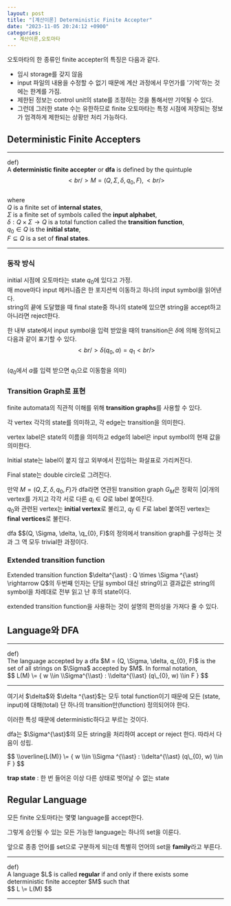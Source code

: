 ```yaml
---
layout: post
title: "[계산이론] Deterministic Finite Accepter"
date: "2023-11-05 20:24:12 +0900"
categories:
  - 계산이론,오토마타
---
```

오토마타의 한 종류인 finite accepter의 특징은 다음과 같다.
 


- 임시 storage를 갖지 않음
- input 파일의 내용을 수정할 수 없기 때문에 계산 과정에서
 무언가를 '기억'하는 것에는 한계를 가짐.
- 제한된 정보는 control unit의 state를 조정하는 것을
 통해서만 기억될 수 있다.
- 그런데 그러한 state 수는 유한하므로 finite 오토마타는 특정
 시점에 저장되는 정보가 엄격하게 제한되는 상황만 처리
 가능하다.


## Deterministic Finite Accepters




---



 def)  
A **deterministic finite accepter** or
 **dfa** is defined by the quintuple  
$$<br/>M = (Q,
                    \Sigma, \delta, q_{0}, F),<br/>$$  
where  
$Q$ is a
 finite set of **internal states**,  
$\Sigma$ is a
 finite set of symbols called the
 **input alphabet**,  
$\delta : Q \times \Sigma
                    \rightarrow Q$ is a total function called the
 **transition function**,  
$q_{0} \in Q$ is the
 **initial state**,  
$F \subseteq Q$ is a set of
 **final states**.
 




---


### 동작 방식



 initial 시점에 오토마타는 state $q_{0}$에 있다고 가정.  
매
 move마다 input 메커니즘은 한 포지션씩 이동하고 하나의 input
 symbol을 읽어낸다.  
string의 끝에 도달했을 때 final
 state중 하나의 state에 있으면 string을 accept하고 아니라면
 reject한다.
 



 한 내부 state에서 input symbol을 입력 받았을 때의
 transition은 $\delta$에 의해 정의되고 다음과 같이 표기할 수
 있다.  
$$<br/>\delta(q_{0}, a) = q_{1}<br/>$$  
($q_{0}$에서
 $a$를 입력 받으면 $q_{1}$으로 이동함을 의미)
 


### Transition Graph로 표현



 finite automata의 직관적 이해를 위해
 **transition graphs**를 사용할 수 있다.
 



 각 vertex 각각의 state를 의미하고, 각 edge는 transition을
 의미한다.
 



 vertex label은 state의 이름을 의미하고 edge의 label은 input
 symbol의 현재 값을 의미한다.
 



 Initial state는 label이 붙지 않고 외부에서 진입하는 화살표로
 가리켜진다.
 



 Final state는 double circle로 그려진다.
 



 만약 $M = (Q, \Sigma, \delta, q_{0}, F)$가 dfa라면 연관된
 transition graph $G_{M}$은 정확히 $|Q|$개의 vertex를 가지고
 각각 서로 다른 $q_{i} \in Q$로 label 붙여진다.  
$q_{0}$와
 관련된 vertex는 **initial vertex**로 불리고, $q_{f} \in
                    F$로 label 붙여진 vertex는 **final vertices**로 불린다.
 



 dfa $$(Q, \Sigma, \delta, \q_{0}, F)$의 정의에서 transition
                    graph를 구성하는 것과 그 역 모두 trivial한 과정이다.
                  </p>
<h3 data-ke-size="size23">Extended transition function</h3>
<p data-ke-size="size16">
                    Extended transition function $\delta^{\ast} : Q \times
                    \Sigma ^{\ast} \rightarrow Q$의 두번째 인자는 단일 symbol
                    대신 string이고 결과값은 string의 symbol을 차례대로 전부
                    읽고 난 후의 state이다.
                  </p>
<p data-ke-size="size16">
                    extended transition function을 사용하는 것이 설명의 편의성을
                    가져다 줄 수 있다.
                  </p>
<h2 data-ke-size="size26">Language와 DFA</h2>
<hr data-ke-style="style1"/>
<p data-ke-size="size16">
                    def)<br/>The language accepted by a dfa $M = (Q, \Sigma,
                    \delta, q_{0}, F)$ is the set of all strings on $\Sigma$
                    accepted by $M$. In formal notation,<br/>$$  
L(M) \= { w
 \\in \\Sigma^{\\ast} : \\delta^{\\ast} (q\_{0}, w) \\in F }  
$$
                  </p>
<hr data-ke-style="style1"/>
<p data-ke-size="size16">
                    여기서 $\delta$와 $\delta ^{\ast}$는 모두 total function이기
                    때문에 모든 (state, input)에 대해(total) 단 하나의
                    transition만(function) 정의되어야 한다.
                  </p>
<p data-ke-size="size16">
                    이러한 특성 때문에 deterministic하다고 부르는 것이다.
                  </p>
<p data-ke-size="size16">
                    dfa는 $\Sigma^{\ast}$의 모든 string을 처리하여 accept or
                    reject 한다. 따라서 다음이 성립.
                  </p>
<p data-ke-size="size16">
                    $$  
\\overline{L(M)} \= { w \\in \\Sigma ^{\\ast} :
 \\delta^{\\ast} (q\_{0}, w) \\in F }  
$$
                  </p>
<p data-ke-size="size16">
<b>trap state</b> : 한 번 들어온 이상 다른 상태로 벗어날 수
                    없는 state
                  </p>
<h2 data-ke-size="size26">Regular Language</h2>
<p data-ke-size="size16">
                    모든 finite 오토마타는 몇몇 language를 accept한다.
                  </p>
<p data-ke-size="size16">
                    그렇게 승인될 수 있는 모든 가능한 language는 하나의 set을
                    이룬다.
                  </p>
<p data-ke-size="size16">
                    앞으로 종종 언어를 set으로 구분하게 되는데 특별히 언어의
                    set을 <b>family</b>라고 부른다.
                  </p>
<hr data-ke-style="style1"/>
<p data-ke-size="size16">
                    def)<br/>A language $L$ is called <b>regular</b> if and
                    only if there exists some deterministic finite accepter $M$
                    such that<br/>$$  
L \= L(M)  
$$
 




---
